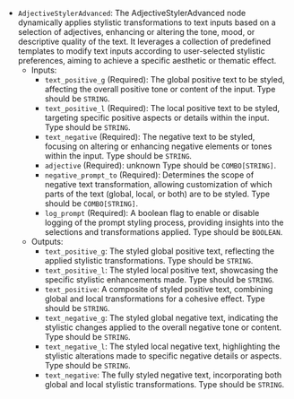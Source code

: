 - `AdjectiveStylerAdvanced`: The AdjectiveStylerAdvanced node dynamically applies stylistic transformations to text inputs based on a selection of adjectives, enhancing or altering the tone, mood, or descriptive quality of the text. It leverages a collection of predefined templates to modify text inputs according to user-selected stylistic preferences, aiming to achieve a specific aesthetic or thematic effect.
    - Inputs:
        - `text_positive_g` (Required): The global positive text to be styled, affecting the overall positive tone or content of the input. Type should be `STRING`.
        - `text_positive_l` (Required): The local positive text to be styled, targeting specific positive aspects or details within the input. Type should be `STRING`.
        - `text_negative` (Required): The negative text to be styled, focusing on altering or enhancing negative elements or tones within the input. Type should be `STRING`.
        - `adjective` (Required): unknown Type should be `COMBO[STRING]`.
        - `negative_prompt_to` (Required): Determines the scope of negative text transformation, allowing customization of which parts of the text (global, local, or both) are to be styled. Type should be `COMBO[STRING]`.
        - `log_prompt` (Required): A boolean flag to enable or disable logging of the prompt styling process, providing insights into the selections and transformations applied. Type should be `BOOLEAN`.
    - Outputs:
        - `text_positive_g`: The styled global positive text, reflecting the applied stylistic transformations. Type should be `STRING`.
        - `text_positive_l`: The styled local positive text, showcasing the specific stylistic enhancements made. Type should be `STRING`.
        - `text_positive`: A composite of styled positive text, combining global and local transformations for a cohesive effect. Type should be `STRING`.
        - `text_negative_g`: The styled global negative text, indicating the stylistic changes applied to the overall negative tone or content. Type should be `STRING`.
        - `text_negative_l`: The styled local negative text, highlighting the stylistic alterations made to specific negative details or aspects. Type should be `STRING`.
        - `text_negative`: The fully styled negative text, incorporating both global and local stylistic transformations. Type should be `STRING`.

